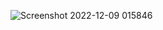 ![Screenshot 2022-12-09 015846](https://github.com/rahuljha3142/BHARAT-INTERN/assets/144000920/80b4b459-3bff-49c5-b0cb-443010880d19)
